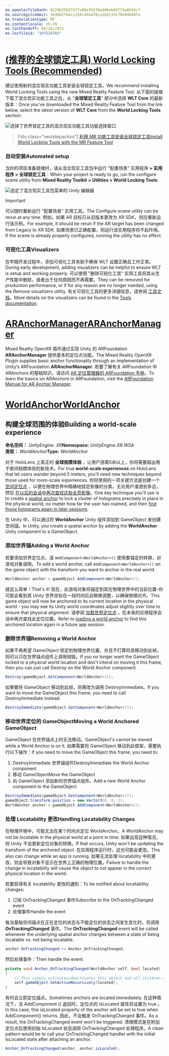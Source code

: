 ```yaml
---
ms.openlocfilehash: 6229b258233f7a80ef6530edd6eb94774a0e54cf
ms.sourcegitcommit: 3e36b2fbbcc250c49aaf8ca1b6133cf0e9db69fa
ms.translationtype: MT
ms.contentlocale: zh-CN
ms.lasthandoff: 04/16/2021
ms.locfileid: "107528765"
---
```

# <a name="world-locking-tools-recommended"></a>[<span data-ttu-id="091ef-101"> (推荐的全球锁定工具) </span><span class="sxs-lookup"><span data-stu-id="091ef-101">World Locking Tools (Recommended)</span></span>](#tab/wlt)

<span data-ttu-id="091ef-102">建议使用新的混合现实功能工具安装全球锁定工具。</span><span class="sxs-lookup"><span data-stu-id="091ef-102">We recommend installing World Locking Tools using the new Mixed Reality Feature Tool.</span></span> <span data-ttu-id="091ef-103">从下面的链接下载了混合现实功能工具之后，从 "**全球锁定工具**" 部分中选择 **WLT Core** 的最新版本：</span><span class="sxs-lookup"><span data-stu-id="091ef-103">Once you've downloaded the Mixed Reality Feature Tool from the link below, select the latest version of **WLT Core** from the **World Locking Tools** section:</span></span>

![选择了世界锁定工具的混合现实功能工具功能选择窗口](../../images/spatial-anchors-setup-img-01.png)

> [!div class="nextstepaction"]
> [<span data-ttu-id="091ef-105">利用 MR 功能工具安装全球锁定工具</span><span class="sxs-lookup"><span data-stu-id="091ef-105">Install World Locking Tools with the MR Feature Tool</span></span>](../../welcome-to-mr-feature-tool.md)

### <a name="automated-setup"></a><span data-ttu-id="091ef-106">自动安装</span><span class="sxs-lookup"><span data-stu-id="091ef-106">Automated setup</span></span>

<span data-ttu-id="091ef-107">当你的项目准备就绪时，请从混合现实工具包中运行 "配置场景" 实用程序 **> 实用程序 > 全球锁定工具**：</span><span class="sxs-lookup"><span data-stu-id="091ef-107">When your project is ready to go, run the configure scene utility from **Mixed Reality Toolkit > Utilities > World Locking Tools**:</span></span>

![选定了混合现实工具包菜单的 Unity 编辑器](../../images/world-locking-configuration-img-01.jpeg)

> [!IMPORTANT]
> <span data-ttu-id="091ef-109">可以随时重新运行 "配置场景" 实用工具。</span><span class="sxs-lookup"><span data-stu-id="091ef-109">The Configure scene utility can be rerun at any time.</span></span> <span data-ttu-id="091ef-110">例如，如果 AR 目标已从旧版本更改为 XR SDK，则应重新运行该示例。</span><span class="sxs-lookup"><span data-stu-id="091ef-110">For example, it should be rerun if the AR target has been changed from Legacy to XR SDK.</span></span> <span data-ttu-id="091ef-111">如果场景已正确配置，则运行该实用程序将不起作用。</span><span class="sxs-lookup"><span data-stu-id="091ef-111">If the scene is already properly configured, running the utility has no effect.</span></span>

### <a name="visualizers"></a><span data-ttu-id="091ef-112">可视化工具</span><span class="sxs-lookup"><span data-stu-id="091ef-112">Visualizers</span></span>

<span data-ttu-id="091ef-113">在早期开发过程中，添加可视化工具有助于确保 WLT 设置正确且工作正常。</span><span class="sxs-lookup"><span data-stu-id="091ef-113">During early development, adding visualizers can be helpful to ensure WLT is setup and working properly.</span></span> <span data-ttu-id="091ef-114">可以使用 "删除可视化工具" 实用工具将其从生产性能中删除，或者出于任何原因而不再需要。</span><span class="sxs-lookup"><span data-stu-id="091ef-114">They can be removed for production performance, or if for any reason are no longer needed, using the Remove visualizers utility.</span></span> <span data-ttu-id="091ef-115">有关可视化工具的更多详细信息，请参阅 [工具文档](https://microsoft.github.io/MixedReality-WorldLockingTools-Unity/DocGen/Documentation/HowTos/Tools.html#visualizers)。</span><span class="sxs-lookup"><span data-stu-id="091ef-115">More details on the visualizers can be found in the [Tools documentation](https://microsoft.github.io/MixedReality-WorldLockingTools-Unity/DocGen/Documentation/HowTos/Tools.html#visualizers).</span></span>

# <a name="aranchormanager"></a>[<span data-ttu-id="091ef-116">ARAnchorManager</span><span class="sxs-lookup"><span data-stu-id="091ef-116">ARAnchorManager</span></span>](#tab/anchorstore)

<span data-ttu-id="091ef-117">Mixed Reality OpenXR 插件通过实现 Unity 的 ARFoundation **ARAnchorManager** 提供基本的定位点功能。</span><span class="sxs-lookup"><span data-stu-id="091ef-117">The Mixed Reality OpenXR Plugin supplies basic anchor functionality through an implementation of Unity’s ARFoundation **ARAnchorManager**.</span></span> <span data-ttu-id="091ef-118">若要了解有关 ARFoundation 中 ARAnchors 的基础知识，请访问 [AR 定位管理器的 ARFoundation 手册](https://docs.unity3d.com/Packages/com.unity.xr.arfoundation@4.1/manual/anchor-manager.html)。</span><span class="sxs-lookup"><span data-stu-id="091ef-118">To learn the basics on ARAnchors in ARFoundation, visit the [ARFoundation Manual for AR Anchor Manager](https://docs.unity3d.com/Packages/com.unity.xr.arfoundation@4.1/manual/anchor-manager.html).</span></span> 

# <a name="worldanchor"></a>[<span data-ttu-id="091ef-119">WorldAnchor</span><span class="sxs-lookup"><span data-stu-id="091ef-119">WorldAnchor</span></span>](#tab/worldanchor)

## <a name="building-a-world-scale-experience"></a><span data-ttu-id="091ef-120">构建全球范围的体验</span><span class="sxs-lookup"><span data-stu-id="091ef-120">Building a world-scale experience</span></span>

<span data-ttu-id="091ef-121">**命名空间：** *UnityEngine. XR*</span><span class="sxs-lookup"><span data-stu-id="091ef-121">**Namespace:** *UnityEngine.XR.WSA*</span></span><br>
<span data-ttu-id="091ef-122">**类型：** *WorldAnchor*</span><span class="sxs-lookup"><span data-stu-id="091ef-122">**Type:** *WorldAnchor*</span></span>

<span data-ttu-id="091ef-123">对于 HoloLens 上真正的 **全球规模体验** ，让用户游离5米以上，你将需要超出用于房间规模体验的新技术。</span><span class="sxs-lookup"><span data-stu-id="091ef-123">For true **world-scale experiences** on HoloLens that let users wander beyond 5 meters, you'll need new techniques beyond those used for room-scale experiences.</span></span> <span data-ttu-id="091ef-124">你将使用的一项关键方法是创建一个 [空间定位点](../../../../design/coordinate-systems.md#spatial-anchors) ，以便在物理世界中精确地锁定影像的分类，无论用户漫游到多远，然后 [在以后的会话中再次查找这些全息影像](../../../../design/coordinate-systems.md#spatial-anchor-persistence)。</span><span class="sxs-lookup"><span data-stu-id="091ef-124">One key technique you'll use is to create a [spatial anchor](../../../../design/coordinate-systems.md#spatial-anchors) to lock a cluster of holograms precisely in place in the physical world, no matter how far the user has roamed, and then [find those holograms again in later sessions](../../../../design/coordinate-systems.md#spatial-anchor-persistence).</span></span>

<span data-ttu-id="091ef-125">在 Unity 中，可以通过将 **WorldAnchor** Unity 组件添加到 GameObject 来创建空间锚。</span><span class="sxs-lookup"><span data-stu-id="091ef-125">In Unity, you create a spatial anchor by adding the **WorldAnchor** Unity component to a GameObject.</span></span>

### <a name="adding-a-world-anchor"></a><span data-ttu-id="091ef-126">添加世界锚</span><span class="sxs-lookup"><span data-stu-id="091ef-126">Adding a World Anchor</span></span>

<span data-ttu-id="091ef-127">若要添加世界定位点，请 `AddComponent<WorldAnchor>()` 使用要锚定的转换，对游戏对象调用。</span><span class="sxs-lookup"><span data-stu-id="091ef-127">To add a world anchor, call `AddComponent<WorldAnchor>()` on the game object with the transform you want to anchor in the real world.</span></span>

```cs
WorldAnchor anchor = gameObject.AddComponent<WorldAnchor>();
```

<span data-ttu-id="091ef-128">就这么简单！</span><span class="sxs-lookup"><span data-stu-id="091ef-128">That's it!</span></span> <span data-ttu-id="091ef-129">现在，此游戏对象将锚定到其在物理世界中的当前位置-你可能会看到其 Unity 世界坐标在一段时间后会略微调整，以确保物理对齐。</span><span class="sxs-lookup"><span data-stu-id="091ef-129">This game object will now be anchored to its current location in the physical world - you may see its Unity world coordinates adjust slightly over time to ensure that physical alignment.</span></span> <span data-ttu-id="091ef-130">请参阅 [加载世界定位点](#loading-a-worldanchor) ，在未来的应用程序会话中再次查找此定位位置。</span><span class="sxs-lookup"><span data-stu-id="091ef-130">Refer to [loading a world anchor](#loading-a-worldanchor) to find this anchored location again in a future app session.</span></span>

### <a name="removing-a-world-anchor"></a><span data-ttu-id="091ef-131">删除世界锚</span><span class="sxs-lookup"><span data-stu-id="091ef-131">Removing a World Anchor</span></span>

<span data-ttu-id="091ef-132">如果不再希望 GameObject 锁定到物理世界位置，并且不打算将其移动到此帧，则可以只在世界锚点组件上调用销毁。</span><span class="sxs-lookup"><span data-stu-id="091ef-132">If you no longer want the GameObject locked to a physical world location and don't intend on moving it this frame, then you can just call Destroy on the World Anchor component.</span></span>

```cs
Destroy(gameObject.GetComponent<WorldAnchor>());
```

<span data-ttu-id="091ef-133">如果要将 GameObject 移动到此帧，则需改为调用 DestroyImmediate。</span><span class="sxs-lookup"><span data-stu-id="091ef-133">If you want to move the GameObject this frame, you need to call DestroyImmediate instead.</span></span>

```cs
DestroyImmediate(gameObject.GetComponent<WorldAnchor>());
```

### <a name="moving-a-world-anchored-gameobject"></a><span data-ttu-id="091ef-134">移动世界定位的 GameObject</span><span class="sxs-lookup"><span data-stu-id="091ef-134">Moving a World Anchored GameObject</span></span>

<span data-ttu-id="091ef-135">GameObject 在世界锚点上时无法移动。</span><span class="sxs-lookup"><span data-stu-id="091ef-135">GameObject's cannot be moved while a World Anchor is on it.</span></span> <span data-ttu-id="091ef-136">如果需要将 GameObject 移动到此框架，需要执行以下操作：</span><span class="sxs-lookup"><span data-stu-id="091ef-136">If you need to move the GameObject this frame, you need to:</span></span>

1. <span data-ttu-id="091ef-137">DestroyImmediate 世界锚组件</span><span class="sxs-lookup"><span data-stu-id="091ef-137">DestroyImmediate the World Anchor component</span></span>
2. <span data-ttu-id="091ef-138">移动 GameObject</span><span class="sxs-lookup"><span data-stu-id="091ef-138">Move the GameObject</span></span>
3. <span data-ttu-id="091ef-139">向 GameObject 添加新的世界锚点组件。</span><span class="sxs-lookup"><span data-stu-id="091ef-139">Add a new World Anchor component to the GameObject.</span></span>

```cs
DestroyImmediate(gameObject.GetComponent<WorldAnchor>());
gameObject.transform.position = new Vector3(0, 0, 2);
WorldAnchor anchor = gameObject.AddComponent<WorldAnchor>();
```

### <a name="handling-locatability-changes"></a><span data-ttu-id="091ef-140">处理 Locatability 更改</span><span class="sxs-lookup"><span data-stu-id="091ef-140">Handling Locatability Changes</span></span>

<span data-ttu-id="091ef-141">在物理环境中，可能无法在某个时间点定位 WorldAnchor。</span><span class="sxs-lookup"><span data-stu-id="091ef-141">A WorldAnchor may not be locatable in the physical world at a point in time.</span></span> <span data-ttu-id="091ef-142">如果出现这种情况，则 Unity 不会更新定位对象的转换。</span><span class="sxs-lookup"><span data-stu-id="091ef-142">If that occurs, Unity won't be updating the transform of the anchored object.</span></span> <span data-ttu-id="091ef-143">在应用程序运行时，这也可能会更改。</span><span class="sxs-lookup"><span data-stu-id="091ef-143">This also can change while an app is running.</span></span> <span data-ttu-id="091ef-144">如果无法处理 locatability 中的更改，则会导致对象不显示在世界上正确的物理位置。</span><span class="sxs-lookup"><span data-stu-id="091ef-144">Failure to handle the change in locatability will cause the object to not appear in the correct physical location in the world.</span></span>

<span data-ttu-id="091ef-145">若要获得有关 locatability 更改的通知：</span><span class="sxs-lookup"><span data-stu-id="091ef-145">To be notified about locatability changes:</span></span>

1. <span data-ttu-id="091ef-146">订阅 OnTrackingChanged 事件</span><span class="sxs-lookup"><span data-stu-id="091ef-146">Subscribe to the OnTrackingChanged event</span></span>
2. <span data-ttu-id="091ef-147">处理事件</span><span class="sxs-lookup"><span data-stu-id="091ef-147">Handle the event</span></span>

<span data-ttu-id="091ef-148">每当基础空间锚点在正在定位的状态与不能定位的状态之间发生变化时，将调用 **OnTrackingChanged** 事件。</span><span class="sxs-lookup"><span data-stu-id="091ef-148">The **OnTrackingChanged** event will be called whenever the underlying spatial anchor changes between a state of being locatable vs. not being locatable.</span></span>

```cs
anchor.OnTrackingChanged += Anchor_OnTrackingChanged;
```

<span data-ttu-id="091ef-149">然后处理事件：</span><span class="sxs-lookup"><span data-stu-id="091ef-149">Then handle the event:</span></span>

```cs
private void Anchor_OnTrackingChanged(WorldAnchor self, bool located)
{
    // This simply activates/deactivates this object and all children when tracking changes
    self.gameObject.SetActiveRecursively(located);
}
```

<span data-ttu-id="091ef-150">有时会立即定位锚点。</span><span class="sxs-lookup"><span data-stu-id="091ef-150">Sometimes anchors are located immediately.</span></span> <span data-ttu-id="091ef-151">在这种情况下，当 AddComponent () 返回时，定位点的 isLocated 属性将设置为 true <WorldAnchor> 。</span><span class="sxs-lookup"><span data-stu-id="091ef-151">In this case, this isLocated property of the anchor will be set to true when AddComponent<WorldAnchor>() returns.</span></span> <span data-ttu-id="091ef-152">因此，不会触发 OnTrackingChanged 事件。</span><span class="sxs-lookup"><span data-stu-id="091ef-152">As a result, the OnTrackingChanged event won't be triggered.</span></span> <span data-ttu-id="091ef-153">清理模式是在附加定位点后使用初始 IsLocated 状态调用 OnTrackingChanged 处理程序。</span><span class="sxs-lookup"><span data-stu-id="091ef-153">A clean pattern would be to call your OnTrackingChanged handler with the initial IsLocated state after attaching an anchor.</span></span>

```cs
Anchor_OnTrackingChanged(anchor, anchor.isLocated);
```
